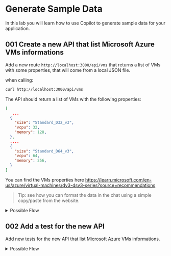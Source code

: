 # Generate Sample Data 

In this lab you will learn how to use Copilot to generate sample data for your application.


## 001 Create a new API that list Microsoft Azure VMs informations

Add a new route `http://localhost:3000/api/vms` that returns a list of VMs with some properties, that will come from a local JSON file.


when calling:

```bash
curl http://localhost:3000/api/vms
```

The API should return a list of VMs with the following properties:

```json
[
   ...
  {
    "size": "Standard_D32_v3",
    "vcpu": 32,
    "memory": 128,
  },
  ....
  {
    "size": "Standard_D64_v3",
    "vcpu": 64,
    "memory": 256,
  }
]
```


You can find the VMs properties here https://learn.microsoft.com/en-us/azure/virtual-machines/dv3-dsv3-series?source=recommendations 

> Tip: see how you can format the data in the chat using a simple copy/paste from the website.


<details>

<summary>Possible Flow</summary>

1. Generate the data from the website
  - Go to https://learn.microsoft.com/en-us/azure/virtual-machines/dv3-dsv3-series?source=recommendations
  - Copy the data from the table

2. Ask the following question in the chat
   - _Using the following data, create a JSON Array, with the fields Size, vCPU and Memory. Put the field name in lowercase. The Memory field should be a number without unit (since the default is GiB_
   - Paste the content from Wikipedia in the chat
   - This should generate a new JSON array

   
3. Click in the [...] button in the chat and select "Insert into New File" 

4. Create a the file : `./data/vms.json`

6. Open the file `./routes/api.js`, use the inline chat (CTRL+i) to ask the following question
    - _Create a new GET route that read the `../data/vms.json` file and return the JSON content_

   

9. Restart the server and go to the browser and access the URL `http://localhost:8000/api/vms/`

10. If have an error, if you have an error, go in the terminal select the error message and do:
    
    - right-click > `Copilot : Explain this`

11. When Fixed restart the server and test the API again

</details>


## 002 Add a test for the new API

Add new tests for the new API that list Microsoft Azure VMs informations.

<details>

<summary>Possible Flow</summary>

1. Open the file `__tests__` and add the following code

    - Use the inline completion to write a new test
    - Something like :

      ```javascript
      describe('GET /api/vms', () => {
          it('should return the list of VMs', async () => {
              const response = await request(app).get('/api/vms');
              expect(response.status).toBe(200);
              expect(response.body).toBeInstanceOf(Array);
          });
      });      
      ```


2. Go in the Chat, and ask the following question to test some values

    - Ask the following question using the `#file` command :
      - _Add some tests in #file:app.spec.js that validates the API based on the data found in #file:vms.json_

    - The test should look like :

      ```javascript
      describe('GET /api/vms', () => {
        it('should return the list of VMs with correct properties', async () => {
          const response = await request(app).get('/api/vms');
          expect(response.status).toBe(200);
          expect(response.body).toBeInstanceOf(Array);
          expect(response.body.length).toBeGreaterThan(0);
          response.body.forEach(vm => {
            expect(vm).toHaveProperty('size');
            expect(vm).toHaveProperty('vcpu');
            expect(vm).toHaveProperty('memory');
            expect(typeof vm.size).toBe('string');
            expect(typeof vm.vcpu).toBe('number');
            expect(typeof vm.memory).toBe('number');
          });
        });

        it('should include VM with size "Standard_D2_v31" and 2 vCPUs', async () => {
          const response = await request(app).get('/api/vms');
          expect(response.status).toBe(200);
          const hasD2v31 = response.body.some(vm => vm.size === "Standard_D2_v31" && vm.vcpu === 2);
          expect(hasD2v31).toBe(true);
        });

        it('should include VM with size "Standard_D64_v3" and 256 GB memory', async () => {
          const response = await request(app).get('/api/vms');
          expect(response.status).toBe(200);
          const hasD64v3 = response.body.some(vm => vm.size === "Standard_D64_v3" && vm.memory === 256);
          expect(hasD64v3).toBe(true);
        });
      });
      ```


</details>